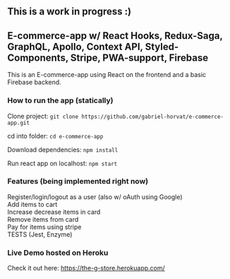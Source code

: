 This is a work in progress :)
---

## E-commerce-app w/ React Hooks, Redux-Saga, GraphQL, Apollo, Context API, Styled-Components, Stripe, PWA-support, Firebase

This is an E-commerce-app using React on the frontend and a basic Firebase backend.


### How to run the app (statically)

Clone project: 
`git clone https://github.com/gabriel-horvat/e-commerce-app.git`

cd into folder:
`cd e-commerce-app`

Download dependencies:
`npm install`

Run react app on localhost:
`npm start`


### Features (being implemented right now) 
Register/login/logout as a user (also w/ oAuth using Google) <br/> 
Add items to cart <br/> 
Increase decrease items in card <br/> 
Remove items from card <br/> 
Pay for items using stripe <br/> 
TESTS (Jest, Enzyme) <br/> 

### Live Demo hosted on Heroku
Check it out here:
https://the-g-store.herokuapp.com/


